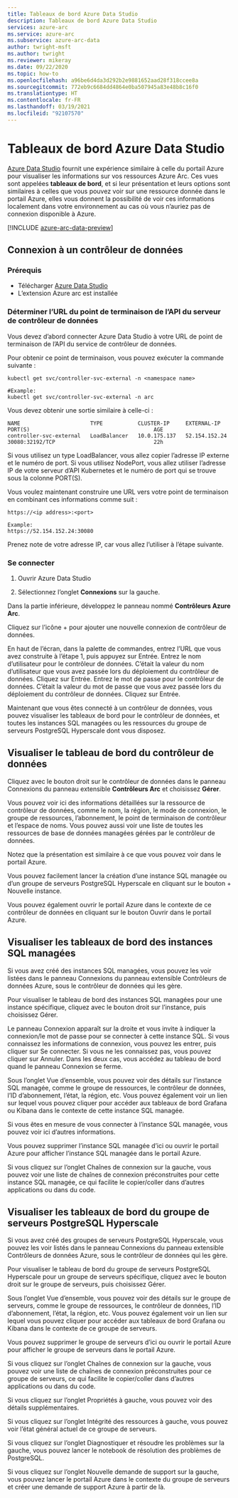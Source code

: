 ```yaml
---
title: Tableaux de bord Azure Data Studio
description: Tableaux de bord Azure Data Studio
services: azure-arc
ms.service: azure-arc
ms.subservice: azure-arc-data
author: twright-msft
ms.author: twright
ms.reviewer: mikeray
ms.date: 09/22/2020
ms.topic: how-to
ms.openlocfilehash: a96be6d4da3d292b2e9881652aad28f318ccee8a
ms.sourcegitcommit: 772eb9c6684dd4864e0ba507945a83e48b8c16f0
ms.translationtype: HT
ms.contentlocale: fr-FR
ms.lasthandoff: 03/19/2021
ms.locfileid: "92107570"
---
```

# <a name="azure-data-studio-dashboards"></a>Tableaux de bord Azure Data Studio

[Azure Data Studio](/sql/azure-data-studio/what-is) fournit une expérience similaire à celle du portail Azure pour visualiser les informations sur vos ressources Azure Arc.  Ces vues sont appelées **tableaux de bord**, et si leur présentation et leurs options sont similaires à celles que vous pouvez voir sur une ressource donnée dans le portail Azure, elles vous donnent la possibilité de voir ces informations localement dans votre environnement au cas où vous n’auriez pas de connexion disponible à Azure.

[!INCLUDE [azure-arc-data-preview](../../../includes/azure-arc-data-preview.md)]

## <a name="connecting-to-a-data-controller"></a>Connexion à un contrôleur de données

### <a name="prerequisites"></a>Prérequis

- Télécharger [Azure Data Studio](/sql/azure-data-studio/download-azure-data-studio)
- L’extension Azure arc est installée

### <a name="determine-the-data-controller-server-api-endpoint-url"></a>Déterminer l’URL du point de terminaison de l’API du serveur de contrôleur de données

Vous devez d’abord connecter Azure Data Studio à votre URL de point de terminaison de l’API du service de contrôleur de données.

Pour obtenir ce point de terminaison, vous pouvez exécuter la commande suivante :

```console
kubectl get svc/controller-svc-external -n <namespace name>

#Example:
kubectl get svc/controller-svc-external -n arc
```

Vous devez obtenir une sortie similaire à celle-ci :

```console
NAME                      TYPE           CLUSTER-IP     EXTERNAL-IP      PORT(S)                                       AGE
controller-svc-external   LoadBalancer   10.0.175.137   52.154.152.24    30080:32192/TCP                               22h
```

Si vous utilisez un type LoadBalancer, vous allez copier l’adresse IP externe et le numéro de port. Si vous utilisez NodePort, vous allez utiliser l’adresse IP de votre serveur d’API Kubernetes et le numéro de port qui se trouve sous la colonne PORT(S).

Vous voulez maintenant construire une URL vers votre point de terminaison en combinant ces informations comme suit :

```console
https://<ip address>:<port>

Example:
https://52.154.152.24:30080
```

Prenez note de votre adresse IP, car vous allez l’utiliser à l’étape suivante.

### <a name="connect"></a>Se connecter

1. Ouvrir Azure Data Studio

1. Sélectionnez l’onglet **Connexions** sur la gauche.

Dans la partie inférieure, développez le panneau nommé **Contrôleurs Azure Arc**.

Cliquez sur l’icône + pour ajouter une nouvelle connexion de contrôleur de données.

En haut de l’écran, dans la palette de commandes, entrez l’URL que vous avez construite à l’étape 1, puis appuyez sur Entrée.
Entrez le nom d’utilisateur pour le contrôleur de données.  C’était la valeur du nom d’utilisateur que vous avez passée lors du déploiement du contrôleur de données.  Cliquez sur Entrée.
Entrez le mot de passe pour le contrôleur de données.  C’était la valeur du mot de passe que vous avez passée lors du déploiement du contrôleur de données. Cliquez sur Entrée.

Maintenant que vous êtes connecté à un contrôleur de données, vous pouvez visualiser les tableaux de bord pour le contrôleur de données, et toutes les instances SQL managées ou les ressources du groupe de serveurs PostgreSQL Hyperscale dont vous disposez.

## <a name="view-the-data-controller-dashboard"></a>Visualiser le tableau de bord du contrôleur de données

Cliquez avec le bouton droit sur le contrôleur de données dans le panneau Connexions du panneau extensible **Contrôleurs Arc** et choisissez **Gérer**.

Vous pouvez voir ici des informations détaillées sur la ressource de contrôleur de données, comme le nom, la région, le mode de connexion, le groupe de ressources, l’abonnement, le point de terminaison de contrôleur et l’espace de noms.  Vous pouvez aussi voir une liste de toutes les ressources de base de données managées gérées par le contrôleur de données.

Notez que la présentation est similaire à ce que vous pouvez voir dans le portail Azure.

Vous pouvez facilement lancer la création d’une instance SQL managée ou d’un groupe de serveurs PostgreSQL Hyperscale en cliquant sur le bouton + Nouvelle instance.

Vous pouvez également ouvrir le portail Azure dans le contexte de ce contrôleur de données en cliquant sur le bouton Ouvrir dans le portail Azure.

## <a name="view-the-sql-managed-instance-dashboards"></a>Visualiser les tableaux de bord des instances SQL managées

Si vous avez créé des instances SQL managées, vous pouvez les voir listées dans le panneau Connexions du panneau extensible Contrôleurs de données Azure, sous le contrôleur de données qui les gère.

Pour visualiser le tableau de bord des instances SQL managées pour une instance spécifique, cliquez avec le bouton droit sur l’instance, puis choisissez Gérer.

Le panneau Connexion apparaît sur la droite et vous invite à indiquer la connexion/le mot de passe pour se connecter à cette instance SQL. Si vous connaissez les informations de connexion, vous pouvez les entrer, puis cliquer sur Se connecter.  Si vous ne les connaissez pas, vous pouvez cliquer sur Annuler.  Dans les deux cas, vous accédez au tableau de bord quand le panneau Connexion se ferme.

Sous l’onglet Vue d’ensemble, vous pouvez voir des détails sur l’instance SQL managée, comme le groupe de ressources, le contrôleur de données, l’ID d’abonnement, l’état, la région, etc.  Vous pouvez également voir un lien sur lequel vous pouvez cliquer pour accéder aux tableaux de bord Grafana ou Kibana dans le contexte de cette instance SQL managée.

Si vous êtes en mesure de vous connecter à l’instance SQL managée, vous pouvez voir ici d’autres informations.

Vous pouvez supprimer l’instance SQL managée d’ici ou ouvrir le portail Azure pour afficher l’instance SQL managée dans le portail Azure.

Si vous cliquez sur l’onglet Chaînes de connexion sur la gauche, vous pouvez voir une liste de chaînes de connexion préconstruites pour cette instance SQL managée, ce qui facilite le copier/coller dans d’autres applications ou dans du code.

## <a name="view-the-postgresql-hyperscale-server-group-dashboards"></a>Visualiser les tableaux de bord du groupe de serveurs PostgreSQL Hyperscale

Si vous avez créé des groupes de serveurs PostgreSQL Hyperscale, vous pouvez les voir listés dans le panneau Connexions du panneau extensible Contrôleurs de données Azure, sous le contrôleur de données qui les gère.

Pour visualiser le tableau de bord du groupe de serveurs PostgreSQL Hyperscale pour un groupe de serveurs spécifique, cliquez avec le bouton droit sur le groupe de serveurs, puis choisissez Gérer.

Sous l’onglet Vue d’ensemble, vous pouvez voir des détails sur le groupe de serveurs, comme le groupe de ressources, le contrôleur de données, l’ID d’abonnement, l’état, la région, etc.  Vous pouvez également voir un lien sur lequel vous pouvez cliquer pour accéder aux tableaux de bord Grafana ou Kibana dans le contexte de ce groupe de serveurs.

Vous pouvez supprimer le groupe de serveurs d’ici ou ouvrir le portail Azure pour afficher le groupe de serveurs dans le portail Azure.

Si vous cliquez sur l’onglet Chaînes de connexion sur la gauche, vous pouvez voir une liste de chaînes de connexion préconstruites pour ce groupe de serveurs, ce qui facilite le copier/coller dans d’autres applications ou dans du code.

Si vous cliquez sur l’onglet Propriétés à gauche, vous pouvez voir des détails supplémentaires.

Si vous cliquez sur l’onglet Intégrité des ressources à gauche, vous pouvez voir l’état général actuel de ce groupe de serveurs.

Si vous cliquez sur l’onglet Diagnostiquer et résoudre les problèmes sur la gauche, vous pouvez lancer le notebook de résolution des problèmes de PostgreSQL.

Si vous cliquez sur l’onglet Nouvelle demande de support sur la gauche, vous pouvez lancer le portail Azure dans le contexte du groupe de serveurs et créer une demande de support Azure à partir de là.